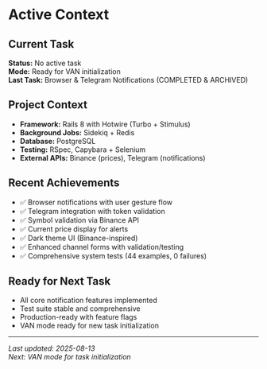 # Active Context

## Current Task
**Status:** No active task  
**Mode:** Ready for VAN initialization  
**Last Task:** Browser & Telegram Notifications (COMPLETED & ARCHIVED)

## Project Context
- **Framework:** Rails 8 with Hotwire (Turbo + Stimulus)
- **Background Jobs:** Sidekiq + Redis
- **Database:** PostgreSQL
- **Testing:** RSpec, Capybara + Selenium
- **External APIs:** Binance (prices), Telegram (notifications)

## Recent Achievements
- ✅ Browser notifications with user gesture flow
- ✅ Telegram integration with token validation
- ✅ Symbol validation via Binance API
- ✅ Current price display for alerts
- ✅ Dark theme UI (Binance-inspired)
- ✅ Enhanced channel forms with validation/testing
- ✅ Comprehensive system tests (44 examples, 0 failures)

## Ready for Next Task
- All core notification features implemented
- Test suite stable and comprehensive
- Production-ready with feature flags
- VAN mode ready for new task initialization

---
*Last updated: 2025-08-13*  
*Next: VAN mode for task initialization*
